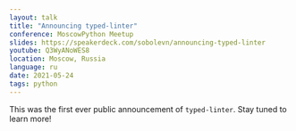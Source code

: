 ```yaml
---
layout: talk
title: "Announcing typed-linter"
conference: MoscowPython Meetup
slides: https://speakerdeck.com/sobolevn/announcing-typed-linter
youtube: Q3WyANoWES8
location: Moscow, Russia
language: ru
date: 2021-05-24
tags: python
---
```


This was the first ever public announcement of `typed-linter`.
Stay tuned to learn more!
